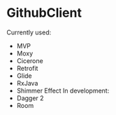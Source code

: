 # GithubClient
Currently used:
- MVP
- Moxy
- Cicerone
- Retrofit
- Glide
- RxJava
- Shimmer Effect
In development: 
- Dagger 2
- Room

